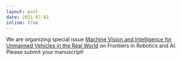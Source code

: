 ```yaml
---
layout: post
date: 2021-07-01
inline: true
---
```


We are organizing special issue <a href="https://www.frontiersin.org/research-topics/23189/machine-vision-and-intelligence-for-unmanned-vehicles-in-the-real-world?utm_source=F-RTM&utm_medium=TED1&utm_campaign=PRD_TED1_T1_RT-TITLE">Machine Vision and Intelligence for Unmanned Vehicles in the Real World</a> on Frontiers in Robotics and AI. Please submit your manuscript!
